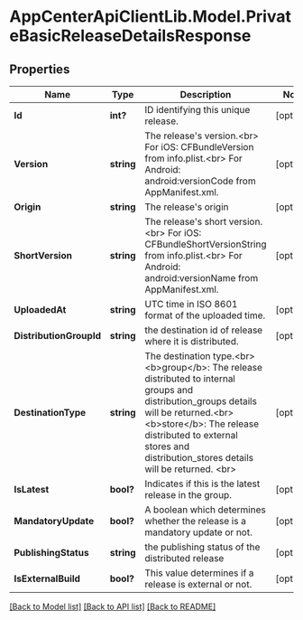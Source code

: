 # AppCenterApiClientLib.Model.PrivateBasicReleaseDetailsResponse
## Properties

Name | Type | Description | Notes
------------ | ------------- | ------------- | -------------
**Id** | **int?** | ID identifying this unique release. | [optional] 
**Version** | **string** | The release&#x27;s version.&lt;br&gt; For iOS: CFBundleVersion from info.plist.&lt;br&gt; For Android: android:versionCode from AppManifest.xml.  | [optional] 
**Origin** | **string** | The release&#x27;s origin | [optional] 
**ShortVersion** | **string** | The release&#x27;s short version.&lt;br&gt; For iOS: CFBundleShortVersionString from info.plist.&lt;br&gt; For Android: android:versionName from AppManifest.xml.  | [optional] 
**UploadedAt** | **string** | UTC time in ISO 8601 format of the uploaded time. | [optional] 
**DistributionGroupId** | **string** | the destination id of release where it is distributed. | [optional] 
**DestinationType** | **string** | The destination type.&lt;br&gt; &lt;b&gt;group&lt;/b&gt;: The release distributed to internal groups and distribution_groups details will be returned.&lt;br&gt; &lt;b&gt;store&lt;/b&gt;: The release distributed to external stores and distribution_stores details will be returned. &lt;br&gt;  | [optional] 
**IsLatest** | **bool?** | Indicates if this is the latest release in the group. | [optional] 
**MandatoryUpdate** | **bool?** | A boolean which determines whether the release is a mandatory update or not. | [optional] 
**PublishingStatus** | **string** | the publishing status of the distributed release | [optional] 
**IsExternalBuild** | **bool?** | This value determines if a release is external or not. | [optional] 

[[Back to Model list]](../README.md#documentation-for-models) [[Back to API list]](../README.md#documentation-for-api-endpoints) [[Back to README]](../README.md)

